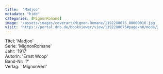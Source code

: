 ```yaml
---
title:  'Madjoo'
metadate: "hide"
categories: [MignonRomane]
image: '/assets/images/coverart/Mignon-Romane/1192280075_00000010.jpg'
visit: 'https://portal.dnb.de/bookviewer/view/1192280075#page/n0/mode/2up'
---
```

Titel: 'Madjoo' <br>
Serie: 'MignonRomane' <br>
Jahr: '1917' <br>
AutorIn: 'Ernst Woop' <br>
Band-Nr: '?' <br>
Verlag: ' MignonVerl'